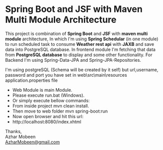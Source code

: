 # Spring Boot and JSF with Maven Multi Module Architecture

This project is combination of **Spring Boot** and **JSF** with **maven multi module** architecture, In which I'm using **Spring Schedular** (in one module) to run scheduled task to consume **Weather rest api** with **JAXB** and save data into PostgreSQL database. In frontend module I'm fetching that data from **PostgreSQL database** to display and some other functionality. For Backend I'm using Spring-Data-JPA and Spring-JPA-Repositories.

I'm using postgreSQL (Schema will be created by it self) but url,username, password and port you have set in web\src\main\resources application.properties file

* Web Module is main Module.
* Please execute run.bat (Windows).
* Or simply execute bellow commands:
* From inside project mvn clean install.
* Then move to web folder mvn spring-boot:run
* Now open browser and hit this url: 
* http://localhost:8080/index.xhtml


Thanks,  
Azhar Mobeen  
AzharMobeen@gmail.com
